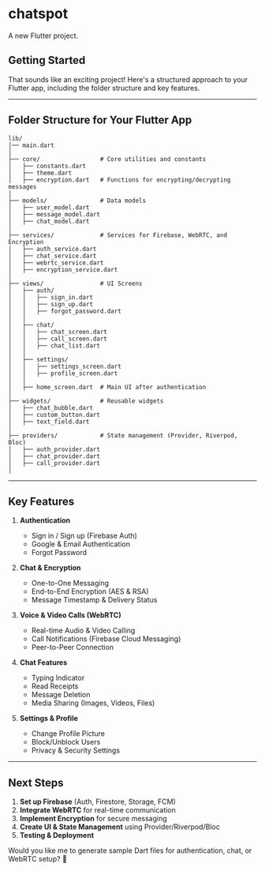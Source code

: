# chatspot

A new Flutter project.

## Getting Started

That sounds like an exciting project! Here's a structured approach to your Flutter app, including the folder structure and key features.

---

## **Folder Structure for Your Flutter App**
```
lib/
│── main.dart
│
├── core/                 # Core utilities and constants
│   ├── constants.dart
│   ├── theme.dart
│   ├── encryption.dart   # Functions for encrypting/decrypting messages
│
├── models/               # Data models
│   ├── user_model.dart
│   ├── message_model.dart
│   ├── chat_model.dart
│
├── services/             # Services for Firebase, WebRTC, and Encryption
│   ├── auth_service.dart
│   ├── chat_service.dart
│   ├── webrtc_service.dart
│   ├── encryption_service.dart
│
├── views/                # UI Screens
│   ├── auth/
│   │   ├── sign_in.dart
│   │   ├── sign_up.dart
│   │   ├── forgot_password.dart
│   │
│   ├── chat/
│   │   ├── chat_screen.dart
│   │   ├── call_screen.dart
│   │   ├── chat_list.dart
│   │
│   ├── settings/
│   │   ├── settings_screen.dart
│   │   ├── profile_screen.dart
│   │
│   ├── home_screen.dart  # Main UI after authentication
│
├── widgets/              # Reusable widgets
│   ├── chat_bubble.dart
│   ├── custom_button.dart
│   ├── text_field.dart
│
├── providers/            # State management (Provider, Riverpod, Bloc)
│   ├── auth_provider.dart
│   ├── chat_provider.dart
│   ├── call_provider.dart
│
```

---

## **Key Features**
1. **Authentication**
   - Sign in / Sign up (Firebase Auth)
   - Google & Email Authentication
   - Forgot Password

2. **Chat & Encryption**
   - One-to-One Messaging
   - End-to-End Encryption (AES & RSA)
   - Message Timestamp & Delivery Status

3. **Voice & Video Calls (WebRTC)**
   - Real-time Audio & Video Calling
   - Call Notifications (Firebase Cloud Messaging)
   - Peer-to-Peer Connection

4. **Chat Features**
   - Typing Indicator
   - Read Receipts
   - Message Deletion
   - Media Sharing (Images, Videos, Files)

5. **Settings & Profile**
   - Change Profile Picture
   - Block/Unblock Users
   - Privacy & Security Settings

---

## **Next Steps**
1. **Set up Firebase** (Auth, Firestore, Storage, FCM)
2. **Integrate WebRTC** for real-time communication
3. **Implement Encryption** for secure messaging
4. **Create UI & State Management** using Provider/Riverpod/Bloc
5. **Testing & Deployment**

Would you like me to generate sample Dart files for authentication, chat, or WebRTC setup? 🚀
